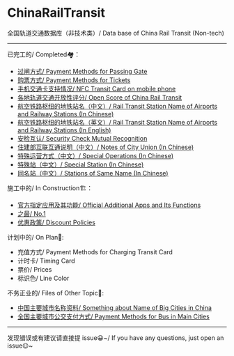# ChinaRailTransit
全国轨道交通数据库（非技术类）/ Data base of China Rail Transit (Non-tech)

---
已完工的/ Completed🏘：
- [过闸方式/ Payment Methods for Passing Gate](https://github.com/Ivysauro/ChinaRailTransit/blob/master/data/Payment%20Methods(Part%201).md)
- [购票方式/ Payment Methods for Tickets](https://github.com/Ivysauro/ChinaRailTransit/blob/master/data/Payment%20Methods(Part%202).md)
- [手机交通卡支持情况/ NFC Transit Card on mobile phone](https://github.com/Ivysauro/ChinaRailTransit/blob/master/data/NFC%20Transit%20Card.md)
- [各地轨道交通开放性评分/ Open Score of China Rail Transit](https://github.com/Ivysauro/ChinaRailTransit/blob/master/data/Open%20Score.md)
- [航空铁路枢纽的地铁站名（中文）/ Rail Transit Station Name of Airports and Railway Stations (In Chinese)](https://github.com/Ivysauro/ChinaRailTransit/blob/master/data/Rail%20Transit%20Station%20Name%20of%20Airports%20and%20Railway%20Stations.md)
- [航空铁路枢纽的地铁站名（英文）/ Rail Transit Station Name of Airports and Railway Stations (In English)](https://github.com/Ivysauro/ChinaRailTransit/blob/master/data/Rail%20Transit%20Station%20Name%20of%20Airports%20and%20Railway%20Stations%2002.md)
- [安检互认/ Security Check Mutual Recognition](https://github.com/Ivysauro/ChinaRailTransit/blob/master/data/Security%20Check%20Mutual%20Recognition.md)
- [住建部互联互通说明（中文）/ Notes of City Union (In Chinese)](https://github.com/Ivysauro/ChinaRailTransit/blob/master/data/City%20Union.md)
- [特殊运营方式（中文）/ Special Operations (In Chinese)](https://github.com/Ivysauro/ChinaRailTransit/blob/master/data/Special%20Operations.md)
- [特殊站（中文）/ Special Station (In Chinese)](https://github.com/Ivysauro/ChinaRailTransit/blob/master/data/Special%20Station.md)
- [同名站（中文）/ Stations of Same Name (In Chinese)](https://github.com/Ivysauro/ChinaRailTransit/blob/master/data/Stations%20of%20Same%20Name.md)

施工中的/ In Construction🏗：
- [官方指定应用及其功能/ Official Additional Apps and Its Functions](https://github.com/Ivysauro/ChinaRailTransit/blob/master/data/Official%20Additional%20Apps.md)
- [之最/ No.1](https://github.com/Ivysauro/ChinaRailTransit/blob/master/data/zui.md)
- [优惠政策/ Discount Policies](https://github.com/Ivysauro/ChinaRailTransit/blob/master/data/Discount%20Policies.md)

计划中的/ On Plan📝:
- 充值方式/ Payment Methods for Charging Transit Card
- 计时卡/ Timing Card 
- 票价/ Prices
- 标识色/ Line Color

不务正业的/ Files of Other Topic🧷:
- [中国主要城市名称资料/ Something about Name of Big Cities in China](https://github.com/Ivysauro/ChinaRailTransit/blob/master/data/Something%20about%20Name%20of%20Big%20Cities%20in%20China.md)
- [全国主要城市公交支付方式/ Payment Methods for Bus in Main Cities](https://github.com/Ivysauro/ChinaRailTransit/blob/master/data/Payment%20Methods%20for%20Bus%20in%20Main%20Cities.md)

---
发现错误或有建议请直接提 issue😀~/ If you have any questions, just open an issue😉~
